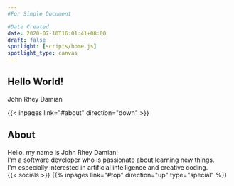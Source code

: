 ```yaml
---
#For Simple Document

#Date Created
date: 2020-07-10T16:01:41+08:00
draft: false
spotlight: [scripts/home.js]
spotlight_type: canvas
---
```


<section>

# Hello World!
John Rhey Damian  
  
{{< inpages link="#about" direction="down" >}}  
</section>

<section>

## About
Hello, my name is John Rhey Damian!  
I'm a software developer who is passionate about learning new things.  
I'm especially interested in artificial intelligence and creative coding.  
{{< socials >}}
{{% inpages link="#top" direction="up" type="special" %}}
</section>
